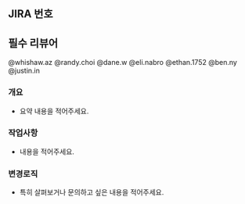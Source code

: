 ## JIRA 번호

## 필수 리뷰어
@whishaw.az
@randy.choi
@dane.w
@eli.nabro
@ethan.1752
@ben.ny
@justin.in

### 개요

- 요약 내용을 적어주세요.

### 작업사항

- 내용을 적어주세요.

### 변경로직

- 특히 살펴보거나 문의하고 싶은 내용을 적어주세요.
